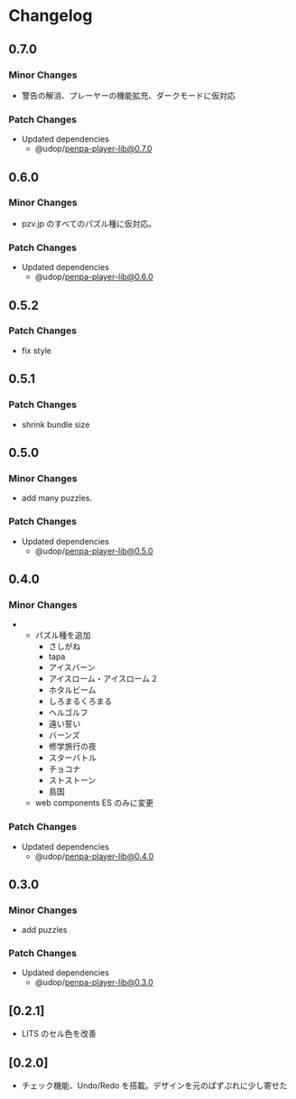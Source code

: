 # Changelog

## 0.7.0

### Minor Changes

- 警告の解消、プレーヤーの機能拡充、ダークモードに仮対応

### Patch Changes

- Updated dependencies
  - @udop/penpa-player-lib@0.7.0

## 0.6.0

### Minor Changes

- pzv.jp のすべてのパズル種に仮対応。

### Patch Changes

- Updated dependencies
  - @udop/penpa-player-lib@0.6.0

## 0.5.2

### Patch Changes

- fix style

## 0.5.1

### Patch Changes

- shrink bundle size

## 0.5.0

### Minor Changes

- add many puzzles.

### Patch Changes

- Updated dependencies
  - @udop/penpa-player-lib@0.5.0

## 0.4.0

### Minor Changes

- - パズル種を追加
    - さしがね
    - tapa
    - アイスバーン
    - アイスローム・アイスローム 2
    - ホタルビーム
    - しろまるくろまる
    - ヘルゴルフ
    - 遠い誓い
    - バーンズ
    - 修学旅行の夜
    - スターバトル
    - チョコナ
    - ストストーン
    - 島国
  - web components ES のみに変更

### Patch Changes

- Updated dependencies
  - @udop/penpa-player-lib@0.4.0

## 0.3.0

### Minor Changes

- add puzzles

### Patch Changes

- Updated dependencies
  - @udop/penpa-player-lib@0.3.0

## [0.2.1]

- LITS のセル色を改善

## [0.2.0]

- チェック機能、Undo/Redo を搭載。デザインを元のぱずぷれに少し寄せた
